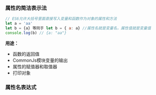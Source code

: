 ### 属性的简洁表示法

```javascript
// ES6允许大括号里面直接写入变量和函数作为对象的属性和方法
let a = 'aa'
let b = {a} 等同于 let b = { a: a} //属性名就是变量名，属性值就是变量值
console.log(b) // {a: "aa"}
```

**用途：**

+ 函数的返回值
+ CommonJs模块变量的输出
+ 属性的赋值器和取值器
+ 打印对象

### 属性名表达式

